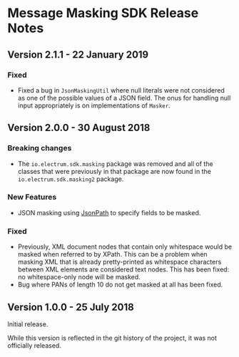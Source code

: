 # Message Masking SDK Release Notes

## Version 2.1.1 - 22 January 2019

### Fixed

* Fixed a bug in `JsonMaskingUtil` where null literals were not considered as one of the possible values of a JSON 
field. The onus for handling null input appropriately is on implementations of `Masker`. 

## Version 2.0.0 - 30 August 2018

### Breaking changes

* The `io.electrum.sdk.masking` package was removed and all of the classes that were previously in that package are now
found in the `io.electrum.sdk.masking2` package. 

### New Features

* JSON masking using [JsonPath](https://github.com/json-path/JsonPath) to specify fields to be masked.

### Fixed

* Previously, XML document nodes that contain only whitespace would be masked when referred to by XPath. This can be a 
problem when masking XML that is already pretty-printed as whitespace characters between XML elements are considered 
text nodes. This has been fixed: no whitespace-only node will be masked.  
* Bug where PANs of length 10 do not get masked at all has been fixed. 

## Version 1.0.0 - 25 July 2018

Initial release. 

While this version is reflected in the git history of the project, it was not officially released. 
